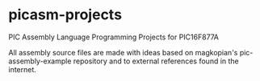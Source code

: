 # picasm-projects
PIC Assembly Language Programming Projects for PIC16F877A

All assembly source files are made with ideas based on magkopian's pic-assembly-example repository and to external references found in the internet.
